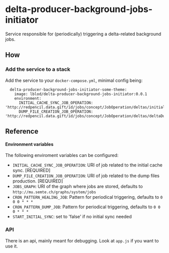 # delta-producer-background-jobs-initiator

Service responsible for (periodically) triggering a delta-related background jobs.

## How
### Add the service to a stack
Add the service to your `docker-compose.yml`, minimal config being:

```
  delta-producer-background-jobs-initiator-some-theme:
    image: lblod/delta-producer-background-jobs-initiator:0.0.1
    environment:
      INITIAL_CACHE_SYNC_JOB_OPERATION: 'http://redpencil.data.gift/id/jobs/concept/JobOperation/deltas/initialCacheGraphSyncing/SomeTheme'
      DUMP_FILE_CREATION_JOB_OPERATION: 'http://redpencil.data.gift/id/jobs/concept/JobOperation/deltas/deltaDumpFileCreation/SomeTheme'
```

## Reference
#### Environment variables
The following enviroment variables can be configured:
* `INITIAL_CACHE_SYNC_JOB_OPERATION`: URI of job related to the initial cache sync. [REQUIRED]
* `DUMP_FILE_CREATION_JOB_OPERATION`: URI of job related to the dump files production. [REQUIRED]
* `JOBS_GRAPH`: URI of the graph where jobs are stored, defaults to `http://mu.semte.ch/graphs/system/jobs`
* `CRON_PATTERN_HEALING_JOB`: Pattern for periodical triggering, defaults to `0 0 0 * * *`
* `CRON_PATTERN_DUMP_JOB`: Pattern for periodical triggering, defaults to `0 0 0 * * *`
* `START_INITIAL_SYNC`: set to 'false' if no initial sync needed

### API
There is an api, mainly meant for debugging. Look at `app.js` if you want to use it.
